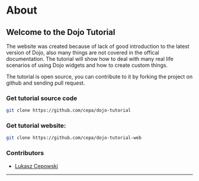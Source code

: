 # About

## Welcome to the Dojo Tutorial
The website was created because of lack of good introduction to the latest version of Dojo, also many things are not covered in the offical documentation. The tutorial will show how to deal with many real life scenarios of using Dojo widgets and how to create custom things.

The tutorial is open source, you can contribute to it by forking the project on github and sending pull request.


### Get tutorial source code
~~~ bash
git clone https://github.com/cepa/dojo-tutorial
~~~


### Get tutorial website:
~~~ bash
git clone https://github.com/cepa/dojo-tutorial-web
~~~


### Contributors

-   [Lukasz Cepowski](http://lukasz.cepowski.com)

***



